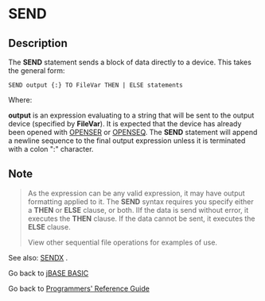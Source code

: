 # SEND

<PageHeader />

## Description

The **SEND** statement sends a block of data directly to a device. This takes the general form:

```
SEND output {:} TO FileVar THEN | ELSE statements
```

Where:

**output** is an expression evaluating to a string that will be sent to the output device (specified by **FileVar**). It is expected that the device has already been opened with [OPENSER](./../openser) or [OPENSEQ](./../openseq).
The **SEND** statement will append a newline sequence to the final output expression unless it is terminated with a colon ":" character.

## Note

> As the expression can be any valid expression, it may have output formatting applied to it.
> The **SEND** syntax requires you specify either a **THEN** or **ELSE** clause, or both. IIf the data is send without error, it executes the **THEN** clause. If the data cannot be sent, it executes the **ELSE** clause.
>
> View other sequential file operations for examples of use.

See also: [SENDX](./../sendx) .

Go back to [jBASE BASIC](./../README.md)

Go back to [Programmers' Reference Guide](./../../reference-guides/jbc/README.md)

  
<PageFooter />
